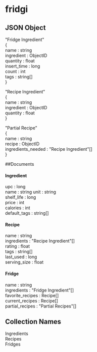 fridgi
======

JSON Object
-----------
"Fridge Ingredient"  
{  
  name : string  
  ingredient : ObjectID  
  quantity : float  
  insert\_time : long  
  count : int  
  tags : string[]  
}  

"Recipe Ingredient"  
{  
  name : string  
  ingredient : ObjectID    
  quantity : float  
}  

"Partial Recipe"  
{  
  name : string  
  recipe : ObjectID  
  ingredients\_needed : "Recipe Ingredient"[]  
} 

##Documents

#### Ingredient
upc : long  
name : string
unit : string  
shelf\_life : long  
price : int  
calories : int  
default_tags : string[]  

#### Recipe
name : string  
ingredients : "Recipe Ingredient"[]  
rating : float  
tags : string[]  
last\_used : long  
serving\_size : float  

#### Fridge
name : string  
ingredients : "Fridge Ingredient"[]  
favorite\_recipes : Recipe[]  
current\_recipes : Recipe[]  
partial\_recipes : "Partial Recipes"[]  

Collection Names
----------------
Ingredients  
Recipes  
Fridges  






